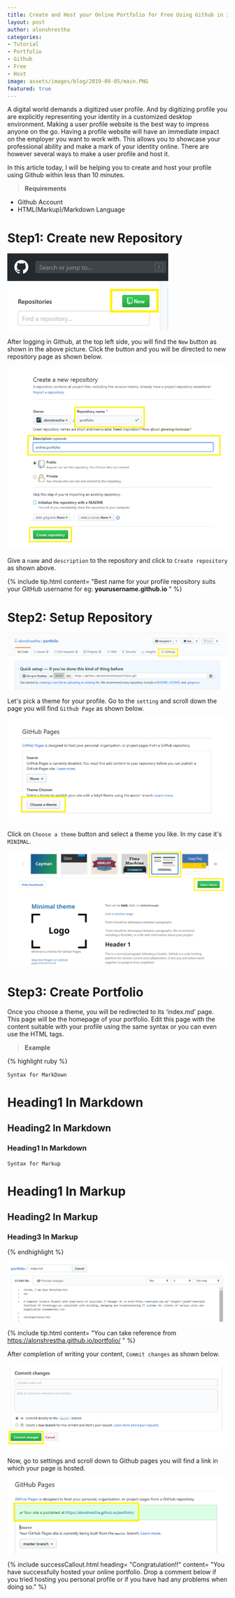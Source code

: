 ```yaml
---
title: Create and Host your Online Portfolio for Free Using Github in 3 Steps
layout: post
author: alonshrestha
categories:
- Tutorial
- Portfolio
- Github
- Free
- Host
image: assets/images/blog/2019-09-05/main.PNG
featured: true
---
```


A digital world demands a digitized user profile. And by digitizing profile you are explicitly representing your identity in a customized desktop environment. 
Making a user profile website is the best way to impress anyone on the go. Having a profile website will have an immediate impact on the employer you want to work with. This allows you to showcase your professional ability and make a mark of your identity online. There are however several ways to make a user profile and host it. 

In this article today, I will be helping you to create and host your profile using Github within less than 10 minutes.


> **Requirements**


* Github Account
* HTML(Markup)/Markdown Language

# Step1: Create new Repository
![](/assets/images/blog/2019-09-05/1.PNG)

After logging in Github, at the top left side, you will find the `New` button as shown in the above picture.  Click the button and you will be directed to new repository page as shown below.

![](/assets/images/blog/2019-09-05/2.PNG)

Give a `name` and `description` to the repository and click to `Create repository` as shown above.

{% include tip.html content= "Best name for your profile repository suits your GitHub username for eg: **yourusername.github.io** " %}
# Step2: Setup Repository
![](/assets/images/blog/2019-09-05/3.PNG)

Let's pick a theme for your profile. Go to the `setting` and scroll down the page you will find `Github Page` as shown below.

![](/assets/images/blog/2019-09-05/4.PNG)

Click on `Choose a theme` button and  select a theme you like. In my case it's `MINIMAL`.

![](/assets/images/blog/2019-09-05/5.PNG)
# Step3: Create Portfolio

Once you choose a theme, you will be redirected to its ‘index.md’ page. This page will be the homepage of your portfolio. Edit this page with the content suitable with your profile using the same syntax or you can even use the HTML tags.

> **Example**

{% highlight ruby %}
  
    Syntax for MarkDown
  
# Heading1 In Markdown
## Heading2 In Markdown
### Heading1 In Markdown

	Syntax for Markup

<h1>Heading1 In Markup</h1>
<h2>Heading2 In Markup</h2>
<h3>Heading3 In Markup</h3>
 
{% endhighlight %}

![](/assets/images/blog/2019-09-05/8.PNG)

{% include tip.html  content= "You can take reference from https://alonshrestha.github.io/portfolio/ " %}

After completion of writing your content, `Commit changes` as shown below.

![](/assets/images/blog/2019-09-05/6.PNG)

Now, go to settings and scroll down to Github pages you will find a link in which your page is hosted.

![](/assets/images/blog/2019-09-05/7.PNG)

{% include successCallout.html heading= "Congratulation!!" content= "You have successfully hosted your online portfolio. Drop a comment below if you tried hosting you personal profile or if you have had any problems when doing so." %}